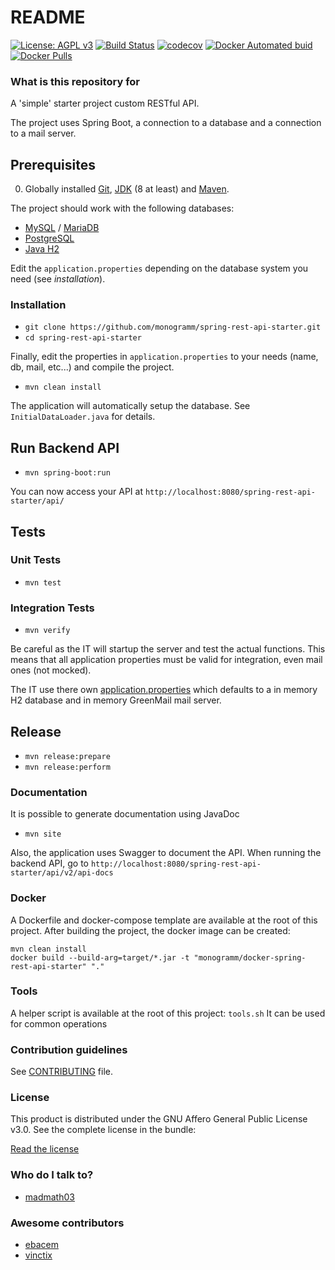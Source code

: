 # README

[![License: AGPL v3](https://img.shields.io/badge/License-AGPL%20v3-blue.svg)](http://www.gnu.org/licenses/agpl.html)
[![Build
Status](https://secure.travis-ci.org/Monogramm/spring-rest-api-starter.png)](https://travis-ci.org/Monogramm/spring-rest-api-starter)
[![codecov](https://codecov.io/gh/Monogramm/spring-rest-api-starter/branch/master/graph/badge.svg)](https://codecov.io/gh/Monogramm/spring-rest-api-starter)
[![Docker Automated buid](https://img.shields.io/docker/build/monogramm/spring-rest-api-starter.svg)](https://hub.docker.com/r/monogramm/spring-rest-api-starter/)
[![Docker Pulls](https://img.shields.io/docker/pulls/monogramm/spring-rest-api-starter.svg)](https://hub.docker.com/r/monogramm/spring-rest-api-starter/)

### What is this repository for

A 'simple' starter project custom RESTful API.

The project uses Spring Boot, a connection to a database and a connection to a mail server.

## Prerequisites

0.  Globally installed [Git](https://git-scm.com/), [JDK](https://www.java.com/download/) (8 at least) and [Maven](https://maven.apache.org/).

The project should work with the following databases:

-   [MySQL](https://www.mysql.com/) / [MariaDB](https://mariadb.org/)
-   [PostgreSQL](https://www.postgresql.org/)
-   [Java H2](http://www.h2database.com)

Edit the `application.properties` depending on the database system you need (see _installation_).

### Installation

-   `git clone https://github.com/monogramm/spring-rest-api-starter.git`
-   `cd spring-rest-api-starter`

Finally, edit the properties in `application.properties` to your needs (name, db, mail, etc...) and compile the project.

-   `mvn clean install`

The application will automatically setup the database. See `InitialDataLoader.java` for details.

## Run Backend API

-   `mvn spring-boot:run`

You can now access your API at `http://localhost:8080/spring-rest-api-starter/api/`

## Tests

### Unit Tests

-   `mvn test`

### Integration Tests

-   `mvn verify`

Be careful as the IT will startup the server and test the actual functions. This means that all application properties must be valid for integration, even mail ones (not mocked).

The IT use there own [application.properties](src/integration-test/resources/application.properties) which defaults to a in memory H2 database and in memory GreenMail mail server.

## Release

-   `mvn release:prepare`
-   `mvn release:perform`

### Documentation

It is possible to generate documentation using JavaDoc

-   `mvn site`

Also, the application uses Swagger to document the API.
When running the backend API, go to  `http://localhost:8080/spring-rest-api-starter/api/v2/api-docs`

### Docker

A Dockerfile and docker-compose template are available at the root of this project.
After building the project, the docker image can be created:

    mvn clean install
    docker build --build-arg=target/*.jar -t "monogramm/docker-spring-rest-api-starter" "."

### Tools

A helper script is available at the root of this project: `tools.sh`
It can be used for common operations

### Contribution guidelines

See [CONTRIBUTING](CONTRIBUTING.md) file.

### License

This product is distributed under the GNU Affero General Public License v3.0.
See the complete license in the bundle:

[Read the license](https://github.com/Monogramm/spring-rest-api-starter/blob/master/LICENSE)

### Who do I talk to?

-   [madmath03](https://github.com/madmath03)

### Awesome contributors

-   [ebacem](https://github.com/ebacem)
-   [vinctix](https://github.com/vinctix)
